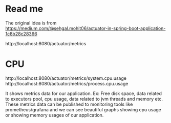 # Read me

The original idea is from  
https://medium.com/@sehgal.mohit06/actuator-in-spring-boot-application-1c8b28c28366

http://localhost:8080/actuator/metrics

# CPU
http://localhost:8080/actuator/metrics/system.cpu.usage
http://localhost:8080/actuator/metrics/process.cpu.usage

It shows metrics data for our application.
Ex: Free disk space, data related to executors pool, cpu usage, data related to jvm threads and memory etc.
These metrics data can be published to monitoring tools like prometheus/grafana and we can see beautiful graphs showing
cpu usage
or showing memory usages of our application.